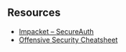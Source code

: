 ## Resources
- [Impacket – SecureAuth](https://www.secureauth.com/labs/open-source-tools/impacket/)
- [Offensive Security Cheatsheet](https://cheatsheet.haax.fr/windows-systems/exploitation/remote_execution_techniques/)
